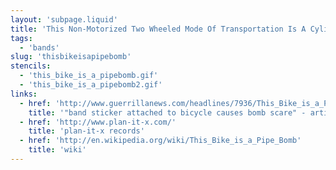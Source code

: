 ```yaml
---
layout: 'subpage.liquid'
title: 'This Non-Motorized Two Wheeled Mode Of Transportation Is A Cylindrical Shaped Incendiary Device'
tags:
  - 'bands'
slug: 'thisbikeisapipebomb'
stencils:
  - 'this_bike_is_a_pipebomb.gif'
  - 'this_bike_is_a_pipebomb2.gif'
links:
  - href: 'http://www.guerrillanews.com/headlines/7936/This_Bike_is_a_Pipe_Bomb'
    title: '"band sticker attached to bicycle causes bomb scare" - article'
  - href: 'http://www.plan-it-x.com/'
    title: 'plan-it-x records'
  - href: 'http://en.wikipedia.org/wiki/This_Bike_is_a_Pipe_Bomb'
    title: 'wiki'
---
```

